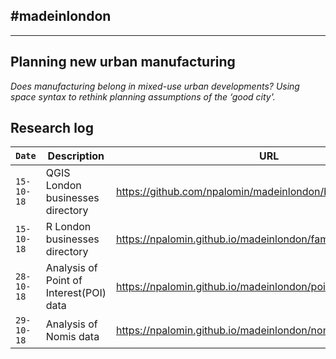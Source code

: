 ## #madeinlondon
---
## Planning new urban manufacturing

*Does manufacturing belong in mixed-use urban developments? Using
space syntax to rethink planning assumptions of the ‘good city'.*

## Research log

|`Date`|Description|URL|
|:---|---|---|
|`15-10-18`|QGIS London businesses directory|https://github.com/npalomin/madeinlondon/blob/master/AUX.md |
|`15-10-18`|R London businesses directory|https://npalomin.github.io/madeinlondon/fame.html  |
|`28-10-18`|Analysis of Point of Interest(POI) data|https://npalomin.github.io/madeinlondon/poi.html |
|`29-10-18`|Analysis of Nomis data|https://npalomin.github.io/madeinlondon/nomis.html  |



